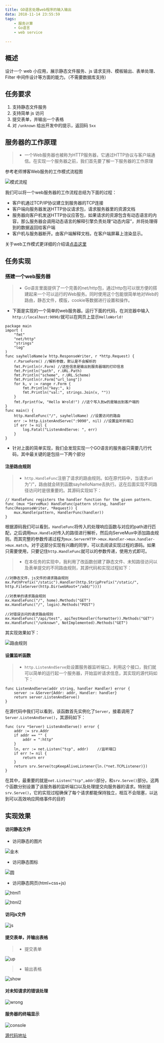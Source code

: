 ```yaml
---
title: GO语言处理web程序的输入输出
data: 2018-11-14 23:55:59
tags:
    - 服务计算
    - Go语言
    - web service
    
---
```


## 概述
设计一个 web 小应用，展示静态文件服务、js 请求支持、模板输出、表单处理、Filter 中间件设计等方面的能力。（不需要数据库支持）

## 任务要求
1. 支持静态文件服务
2. 支持简单 js 访问
3. 提交表单，并输出一个表格
4. 对 `/unknown` 给出开发中的提示，返回码 `5xx`

<!--more-->

## 服务器的工作原理

>* 一个Web服务器也被称为HTTP服务器，它通过HTTP协议与客户端通信。在实现一个服务器之前，我们首先要了解一下服务器的工作原理

参考老师博客Web服务的工作模式流程图

![模式流程](https://github.com/626zdysdq/golang-io/blob/master/picture/%E5%B1%8F%E5%B9%95%E5%BF%AB%E7%85%A7%202018-11-16%20%E4%B8%8A%E5%8D%8810.28.32.png?raw=true)

我们可以将一个web服务器的工作流程总结为下面的过程：

* 客户机通过TCP/IP协议建立到服务器的TCP连接
* 客户端向服务器发送HTTP协议请求包，请求服务器里的资源文档
* 服务器向客户机发送HTTP协议应答包，如果请求的资源包含有动态语言的内容，那么服务器会调用动态语言的解释引擎负责处理“动态内容”，并将处理得到的数据返回给客户端
* 客户机与服务器断开。由客户端解释文档，在客户端屏幕上渲染显示。

关于web工作模式更详细的介绍请[点击这里](https://github.com/astaxie/build-web-application-with-golang/blob/master/zh/03.1.md)

## 任务实现

### 搭建一个web服务器

>* Go语言里面提供了一个完善的net/http包，通过http包可以很方便的搭建起来一个可以运行的Web服务。同时使用这个包能很简单地对Web的路由，静态文件，模版，cookie等数据进行设置和操作。

* 下面是实现的一个简单的web服务器。运行下面的代码，在浏览器中输入`http://localhost:9090/`就可以在网页上显示`HelloWorld!`

```
package main
import (
    "fmt"
    "net/http"
    "strings"
    "log"
)
func sayhelloName(w http.ResponseWriter, r *http.Request) {
    r.ParseForm() //解析参数，默认是不会解析的
    fmt.Println(r.Form) //这些信息是输出到服务器端的打印信息
    fmt.Println("path", r.URL.Path)
    fmt.Println("scheme", r.URL.Scheme)
    fmt.Println(r.Form["url_long"])
    for k, v := range r.Form {
        fmt.Println("key:", k)
        fmt.Println("val:", strings.Join(v, ""))
    }
    fmt.Fprintf(w, "Hello Wrold!") //这个写入到w的是输出到客户端的
}
func main() {
    http.HandleFunc("/", sayhelloName) //设置访问的路由
    err := http.ListenAndServe(":9090", nil) //设置监听的端口
    if err != nil {
        log.Fatal("ListenAndServe: ", err)
    }
}

```

* 针对上面的简单实现，我们会发现实现一个GO语言的服务器只需要几行代码，其中最关键的是包括一下两个部分

#### 注册路由规则

>* `http.HandleFunc`注册了请求的路由规则。如在原代码中，当请求uri为"/"，路由就会转到函数sayhelloName去执行。这在后面实现不同路径访问时是很重要的。其源码实现如下：

```
// HandleFunc registers the handler function for the given pattern.
func (mux *ServeMux) HandleFunc(pattern string, handler func(ResponseWriter, *Request)) {
	mux.Handle(pattern, HandlerFunc(handler))
}

```

根据源码我们可以看到，`HandleFunc`将传入的处理响应函数与对应的path进行匹配，之后调用`mux.Handle`对传入的路径进行解析，然后向ServeMux中添加路由规则。而其完整的参数传递过程为`mux.ServerHTTP->mux.Handler->mux.handler->mux.match`。对于这部分实现有兴趣的同学，可以去阅读实现过程的源码。如果只需要使用，只要记住`http.HandleFunc`就可以的参数传递，使用方式即可。

>* 在本任务的实现中，我利用了改函数创建了静态文件、未知路径访问以及表单提交的不同路由规则，其源代码和实现过程如下：

```
//对静态文件，js文件的请求路由规则
mx.PathPrefix("/static").Handler(http.StripPrefix("/static/", http.FileServer(http.Dir(webRoot+"/add/"))))

//对表单的请求路由规则
mx.HandleFunc("/", home).Methods("GET")
mx.HandleFunc("/", login).Methods("POST")

//对错误访问的请求路由规则
mx.HandleFunc("/api/test", apiTestHandler(formatter)).Methods("GET")
mx.HandleFunc("/unknown", NotImplemented).Methods("GET")

```

其实现效果如下：

![路由规则](https://github.com/626zdysdq/golang-io/blob/master/picture/%E5%B1%8F%E5%B9%95%E5%BF%AB%E7%85%A7%202018-11-16%20%E4%B8%8A%E5%8D%8812.03.27.png)



#### 设置监听函数

>* `http.ListenAndServe`处设置服务器监听端口，利用这个接口，我们就可以简单的运行起一个服务器，开始监听请求信息，其实现的源代码如下：

```
func ListenAndServe(addr string, handler Handler) error {
	server := &Server{Addr: addr, Handler: handler}
	return server.ListenAndServe()
}
```
  
在源代码中我们可以看到，该函数首先实例化了`Server`，接着调用了`Server.ListenAndServe()`，其源码如下：

```
func (srv *Server) ListenAndServe() error {
	addr := srv.Addr
	if addr == "" {
		addr = ":http"
	}
	ln, err := net.Listen("tcp", addr)    //监听端口
	if err != nil {
		return err
	}
	return srv.Serve(tcpKeepAliveListener{ln.(*net.TCPListener)})
}
```

在其中，最重要的就是`net.Listen("tcp",addr)`部分，和`srv.Serve()`部分。这两个函数分别设置了该服务器的监听端口以及处理提交向服务器的请求。特别是`srv.Serve()`，它的实现过程确保了每个请求都能保持独立，相互不会阻塞，以达到可以高效响应网络事件的目的
  
  

## 实现效果

#### 访问静态文件


* 访问静态的图片

![金木](https://github.com/626zdysdq/golang-io/blob/master/picture/%E5%B1%8F%E5%B9%95%E5%BF%AB%E7%85%A7%202018-11-16%20%E4%B8%8A%E5%8D%8812.03.53.png?raw=true)

* 访问静态图标

![圆](https://github.com/626zdysdq/golang-io/blob/master/picture/%E5%B1%8F%E5%B9%95%E5%BF%AB%E7%85%A7%202018-11-16%20%E4%B8%8A%E5%8D%8812.03.50.png?raw=true)

* 访问静态网页(html+css+js)

![html1](https://github.com/626zdysdq/golang-io/blob/master/picture/%E5%B1%8F%E5%B9%95%E5%BF%AB%E7%85%A7%202018-11-16%20%E4%B8%8A%E5%8D%8812.03.59.png?raw=true)

![html2](https://github.com/626zdysdq/golang-io/blob/master/picture/%E5%B1%8F%E5%B9%95%E5%BF%AB%E7%85%A7%202018-11-16%20%E4%B8%8A%E5%8D%8812.04.04.png?raw=true)

#### 访问js文件

![js](https://github.com/626zdysdq/golang-io/blob/master/picture/%E5%B1%8F%E5%B9%95%E5%BF%AB%E7%85%A7%202018-11-16%20%E4%B8%8A%E5%8D%8812.03.41.png?raw=true)


#### 提交表单，并输出表格
>* 提交表单

![up](https://github.com/626zdysdq/golang-io/blob/master/picture/%E5%B1%8F%E5%B9%95%E5%BF%AB%E7%85%A7%202018-11-16%20%E4%B8%8A%E5%8D%8812.42.34.png?raw=true)

>* 输出表格

![show](https://github.com/626zdysdq/golang-io/blob/master/picture/%E5%B1%8F%E5%B9%95%E5%BF%AB%E7%85%A7%202018-11-16%20%E4%B8%8A%E5%8D%881.29.14.png?raw=true)

#### 对未知请求的错误处理

![wrong](https://github.com/626zdysdq/golang-io/blob/master/picture/%E5%B1%8F%E5%B9%95%E5%BF%AB%E7%85%A7%202018-11-16%20%E4%B8%8A%E5%8D%8812.49.40.png?raw=true)

#### 服务器的终端显示

![console]()

[源代码地址](https://github.com/626zdysdq/golang-io)